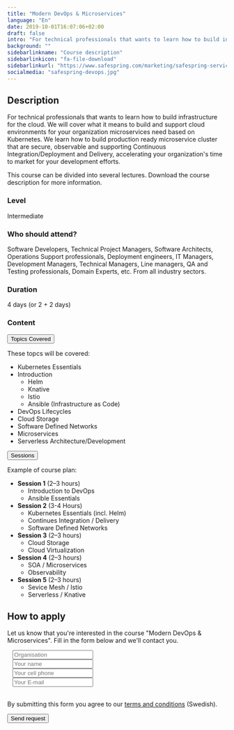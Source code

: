 ```yaml
---
title: "Modern DevOps & Microservices"
language: "En"
date: 2019-10-01T16:07:06+02:00
draft: false
intro: "For technical professionals that wants to learn how to build infrastructure for the cloud."
background: ""
sidebarlinkname: "Course description"
sidebarlinkicon: "fa-file-download"
sidebarlinkurl: "https://www.safespring.com/marketing/safespring-service-description-courses-english.pdf"
socialmedia: "safespring-devops.jpg"
---
```

## Description
For technical professionals that wants to learn how to build infrastructure for the cloud. We will cover what it means to build and support cloud environments for your organization microservices need based on Kubernetes. We learn how to build production ready microservice cluster that are secure, observable and supporting Continuous Integration/Deployment and Delivery, accelerating your organization's time to market for your development efforts.

This course can be divided into several lectures. Download the course description for more information.

### Level
Intermediate

### Who should attend?
Software Developers, Technical Project Managers, Software Architects, Operations Support professionals, Deployment engineers, IT Managers, Development Managers, Technical Managers, Line managers, QA and Testing professionals, Domain Experts, etc. From all industry sectors.

### Duration
4 days (or 2 + 2 days)

### Content

<div class="accordion-box">
<button class="accordion">Topics Covered</button>
<div class="panel content-body">
<p>These topcs will be covered:</p>
<ul>
<li>Kubernetes Essentials</li>
<li>Introduction
<ul>
<li>Helm</li>
<li>Knative</li>
<li>Istio</li>
<li>Ansible (Infrastructure as Code)</li>
</ul></li>
<li>DevOps Lifecycles</li>
<li>Cloud Storage</li>
<li>Software Defined Networks</li>
<li>Microservices</li>
<li>Serverless Architecture/Development</li>
</ul>
<div class="pb-3"> </div>
</div>
</div>

<div class="accordion-box">
<button class="accordion">Sessions</button>
<div class="panel content-body">
<p>Example of course plan:</p>
<ul>
<li><b>Session 1</b> (2–3 hours)
<ul>
<li>Introduction to DevOps</li>
<li>Ansible Essentials</li>
</ul></li>
<li><b>Session 2</b> (3-4 Hours)
<ul>
<li>Kubernetes Essentials (incl. Helm)</li>
<li>Continues Integration / Delivery</li>
<li>Software Defined Networks</li>
</ul></li>
<li><b>Session 3</b> (2–3 hours)
<ul>
<li>Cloud Storage</li>
<li>Cloud Virtualization</li>
</ul></li>
<li><b>Session 4</b> (2–3 hours)
<ul>
<li>SOA / Microservices</li>
<li>Observability</li>
</ul></li>
<li><b>Session 5</b> (2–3 hours)
<ul>
<li>Sevice Mesh / Istio</li>
<li>Serverless / Knative</li>
</ul></li>
</ul>
<div class="pb-3"> </div>
</div>
</div>

<script>
var acc = document.getElementsByClassName("accordion");
var i;

for (i = 0; i < acc.length; i++) {
  acc[i].addEventListener("click", function() {
    this.classList.toggle("active-utbildning");
    var panel = this.nextElementSibling;
    if (panel.style.maxHeight) {
      panel.style.maxHeight = null;
    } else {
      panel.style.maxHeight = panel.scrollHeight + "px";
    }
  });
}
</script>

## How to apply
Let us know that you're interested in the course "Modern DevOps & Microservices". Fill in the form below and we'll contact you.

<script src="//twitter.github.io/typeahead.js/releases/latest/typeahead.bundle.js"></script>
<style>
  .twitter-typeahead .tt-hint{color:#195f8c}.twitter-typeahead .tt-menu{max-height:300px;overflow:auto;border:1px solid #195f8c;border-top:none;border-radius:0 0 25px 25px;width:298px;margin:-7px 0 0 -52px}.twitter-typeahead .tt-suggestion{background-color:#fafefe;padding:5px 10px;color:#323232}.tt-suggestion:first-child{margin:7px 0 0 0;padding-top:10px}.tt-suggestion:last-child{padding-bottom:20px}.twitter-typeahead .tt-suggestion:hover{background-color:#fafefe;color:#195f8c}
</style>
<script>
  jQuery(document).ready(function(){var t=null,a=jQuery("#up-client-name-input");if(a.length){var i=jQuery("<input type='hidden' name='Client.dunsNo' />"),e=jQuery("<b id='up-client-spinner' class='fa fa-refresh fa-spin' />");e.hide(),a.after(i),a.after(e),a.typeahead({hint:!0,highlight:!0,minLength:3},{name:"clients",limit:25,source:function(e,n,a){t&&clearTimeout(t),t=setTimeout(function(){$.ajax({type:"GET",url:"https://power.upsales.com/api/external/soliditet/clientSearch?name="+e,success:function(e){a(e.data)},error:function(e){}})},200)},templates:{suggestion:function(e){return"<div><div>"+e.name+"</div><span style='color: #323232; font-size: 10px;'>"+e.city+"</span></div>"}}}).bind("typeahead:autocompleted",function(e,n){a.typeahead("val",n.name),i.val(n.dunsNo),a.blur()}).bind("typeahead:select",function(e,n){a.typeahead("val",n.name),i.val(n.dunsNo)}).bind("typeahead:cursorchange",function(e,n){a.typeahead("val",n.name),i.val(n.dunsNo)}).on("typeahead:asyncrequest",function(){e.show()}).on("typeahead:asynccancel typeahead:asyncreceive",function(){e.hide()})}});
</script>
<form id="up-form" name="form_9549ue770a5b7152b4b9796393b0943084e71" action="https://power.upsales.com/api/external/formSubmit" method="POST">
  <div class="form"><i class="fas fa-briefcase"></i>&nbsp;&nbsp;&nbsp;<input maxlength="512" type="text" id="up-client-name-input" name="Client.name" required="" placeholder="Organisation"></div>
  <div class="form"><i class="fas fa-user-tie"></i>&nbsp;&nbsp;&nbsp;<input maxlength="512" type="text" name="Contact.name" required="" placeholder="Your name"></div>
  <div class="form"><i class="fas fa-mobile-alt"></i>&nbsp;&nbsp;&nbsp;<input maxlength="512" type="text" name="Contact.cellPhone" required="" placeholder="Your cell phone"></div>
  <div class="form"><i class="fas fa-envelope"></i>&nbsp;&nbsp;&nbsp;<input maxlength="512" type="email" id="up-email-input" autocomplete="off" name="Contact.email" required="required" placeholder="Your E-mail"></div>
  <input type="hidden" value="Modern DevOps & Microservices” for managers" name="Extra.1570014130220" checked>
	<!-- REQUIRED FIELDS -->
  <input type="hidden" name="formCid" value="9549">
	<input type="hidden" name="formId" value="9549ue770a5b7152b4b9796393b0943084e71">
	<input type="hidden" name="isFrame" value="false">
	<input type="text" value="" name="validation" style="display: none;">
	<!-- END OF REQUIRED FIELDS -->
  <br>
	<p>By submitting this form you agree to our <a href="/dokument/personuppgiftshantering/" target="_blank">terms and conditions</a> (Swedish).</p>
	<button type="submit" class="button">Send request</button>
</form>
<script>(function(){var form = document.getElementById("up-form");if(form) {form.addEventListener("submit", function(ev) {var button = ev.target.querySelector("button[type=submit]");if(button) {button.disabled = true;}});}})();</script>
